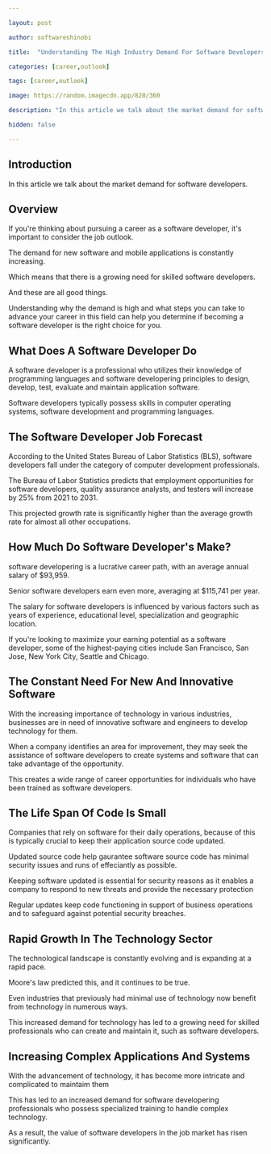 ```yaml
---

layout: post

author: softwareshinobi

title:  "Understanding The High Industry Demand For Software Developers [2023]"

categories: [career,outlook]

tags: [career,outlook]

image: https://random.imagecdn.app/820/360

description: "In this article we talk about the market demand for software developers."

hidden: false

---
```


## Introduction

In this article we talk about the market demand for software developers.

## Overview

If you're thinking about pursuing a career as a software developer, it's important to consider the job outlook.

The demand for new software and mobile applications is constantly increasing.

Which means that there is a growing need for skilled software developers.

And these are all good things.

Understanding why the demand is high and what steps you can take to advance your career in this field can help you determine if becoming a software developer is the right choice for you.

## What Does A Software Developer Do

A software developer is a professional who utilizes their knowledge of programming languages and software developering principles to design, develop, test, evaluate and maintain application software.

Software developers typically possess skills in computer operating systems, software development and programming languages. 

## The Software Developer Job Forecast

According to the United States Bureau of Labor Statistics (BLS), software developers fall under the category of computer development professionals.

The Bureau of Labor Statistics predicts that employment opportunities for software developers, quality assurance analysts, and testers will increase by 25% from 2021 to 2031.

This projected growth rate is significantly higher than the average growth rate for almost all other occupations.

## How Much Do Software Developer's Make?

software developering is a lucrative career path, with an average annual salary of $93,959.

Senior software developers earn even more, averaging at $115,741 per year.

The salary for software developers is influenced by various factors such as years of experience, educational level, specialization and geographic location.

If you're looking to maximize your earning potential as a software developer, some of the highest-paying cities include San Francisco, San Jose, New York City, Seattle and Chicago.

## The Constant Need For New And Innovative Software

With the increasing importance of technology in various industries, businesses are in need of innovative software and engineers to develop technology for them.

When a company identifies an area for improvement, they may seek the assistance of software developers to create systems and software that can take advantage of the opportunity.

This creates a wide range of career opportunities for individuals who have been trained as software developers.

## The Life Span Of Code Is Small

Companies that rely on software for their daily operations, because of this is typically crucial to keep their application source code updated.

Updated source code help gaurantee software source code has minimal security issues and runs of effeciantly as possible.

Keeping software updated is essential for security reasons as it enables a company to respond to new threats and provide the necessary protection

Regular updates keep code functioning in support of business operations and to safeguard against potential security breaches.

## Rapid Growth In The Technology Sector

The technological landscape is constantly evolving and is expanding at a rapid pace.

Moore's law predicted this, and it continues to be true.

Even industries that previously had minimal use of technology now benefit from technology in numerous ways.

This increased demand for technology has led to a growing need for skilled professionals who can create and maintain it, such as software developers.

## Increasing Complex Applications And Systems

With the advancement of technology, it has become more intricate and complicated to maintaim them

This has led to an increased demand for software developering professionals who possess specialized training to handle complex technology.

As a result, the value of software developers in the job market has risen significantly.
